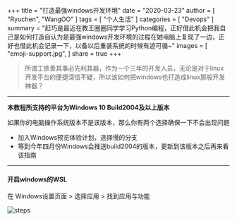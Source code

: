 +++
title = "打造最强windows开发环境"
date = "2020-03-23"
author = [
    "Ryuchen",
    "WangOO"
]
tags = [
    "个人生活"
]
categories = [
    "Devops"
]
summary = "赶巧是最近在教王圈圈同学学习Python编程，正好借此机会把我自己是如何打造自认为是最强windows开发环境的过程在她电脑上复现了一边，正好也借此机会记录一下，以备以后重装系统的时候有迹可循~"
images = [
    "emoji-support.jpg",
]
share = true
+++

> 所谓工欲善其事必先利其器，作为一个三年的开发人员，无论是对于linux开发平台的便捷深信不疑，所以该如何把windows也打造成linux那般开发神器？

---
**本教程所支持的平台为Windows 10 Build2004及以上版本**

如果你的电脑操作系统版本不是该版本，那么你有两个选择确保一下不会出现问题
+ 加入Windows预览体验计划，选择慢的分支
+ 等到今年四月份Windows会推送build2004的版本，更新到该版本之后再来看该指南
---

#### 开启windows的WSL

在 Windows设置页面 > 选择应用 > 找到应用与功能

![steps]("../../../static/images/develop/windows-settings.jpg")



